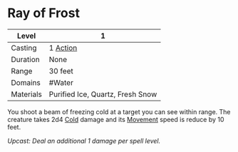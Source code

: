 # Ray of Frost

| Level     | 1                                                  |
| --------- | -------------------------------------------------- |
| Casting   | 1 [Action](../../../../Game%20Procedures/Action.md) |
| Duration  | None                                               |
| Range     | 30 feet                                            |
| Domains   | #Water                                             |
| Materials | Purified Ice, Quartz, Fresh Snow                   |

You shoot a beam of freezing cold at a target you can see within range. The creature takes 2d4 [Cold](../../../../Damage%20Types/Cold.md) damage and its [Movement](../../../../Game%20Procedures/Movement.md) speed is reduce by 10 feet.

*Upcast: Deal an additional 1 damage per spell level.*